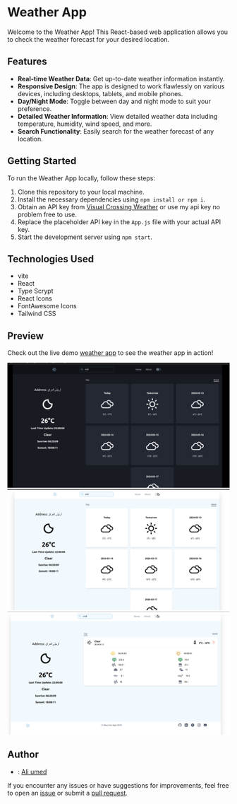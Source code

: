 # Weather App

Welcome to the Weather App! This React-based web application allows you to check the weather forecast for your desired location.

## Features

- **Real-time Weather Data**: Get up-to-date weather information instantly.
- **Responsive Design**: The app is designed to work flawlessly on various devices, including desktops, tablets, and mobile phones.
- **Day/Night Mode**: Toggle between day and night mode to suit your preference.
- **Detailed Weather Information**: View detailed weather data including temperature, humidity, wind speed, and more.
- **Search Functionality**: Easily search for the weather forecast of any location.

## Getting Started

To run the Weather App locally, follow these steps:

1. Clone this repository to your local machine.
2. Install the necessary dependencies using `npm install or npm i`.
3. Obtain an API key from [Visual Crossing Weather](https://www.visualcrossing.com/weather/weather-data-services#/login) or use my api key no problem free to use.
4. Replace the placeholder API key in the `App.js` file with your actual API key.
5. Start the development server using `npm start`.

## Technologies Used

- vite
- React
- Type Scrypt
- React Icons
- FontAwesome Icons
- Tailwind CSS

## Preview

Check out the live demo [weather app](https://weather-app-tawny-zeta-38.vercel.app/) to see the weather app in action!

![Weather App Preview](./src/assets/privew1.png)
![Weather App Preview](./src/assets/privew2.png)
![Weather App Preview](./src/assets/privew3.png)

<!-- ## License -->

<!-- This project is licensed under the MIT License - see the [LICENSE](LICENSE) file for details. -->

## Author

- : [Ali umed](https://github.com/Ali-Umed)

If you encounter any issues or have suggestions for improvements, feel free to open an [issue](https://github.com/Ali-Umed/weather-app/issues) or submit a [pull request](https://github.com/Ali-Umed/weather-app/pulls).
